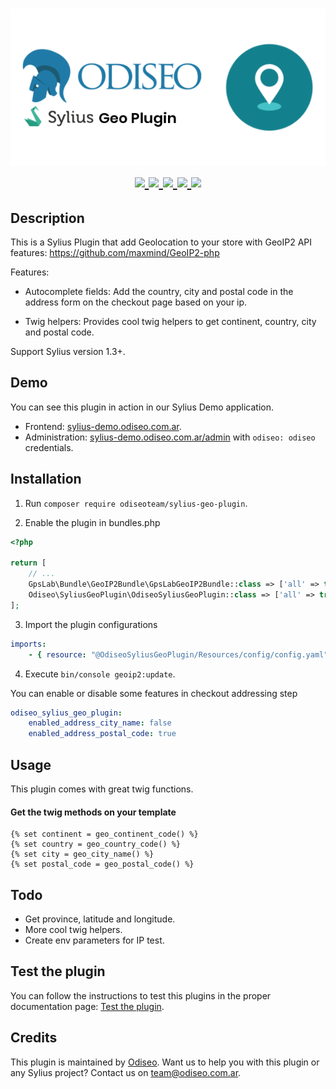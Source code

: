 <h1 align="center">
    <a href="https://odiseo.com.ar/" target="_blank" title="Odiseo">
        <img src="https://github.com/odiseoteam/SyliusGeoPlugin/blob/master/sylius-geo-plugin.png" alt="Sylius Geo Plugin" />
    </a>
    <br />
    <a href="https://packagist.org/packages/odiseoteam/sylius-geo-plugin" title="License" target="_blank">
        <img src="https://img.shields.io/packagist/l/odiseoteam/sylius-geo-plugin.svg" />
    </a>
    <a href="https://packagist.org/packages/odiseoteam/sylius-geo-plugin" title="Version" target="_blank">
        <img src="https://img.shields.io/packagist/v/odiseoteam/sylius-geo-plugin.svg" />
    </a>
    <a href="http://travis-ci.org/odiseoteam/SyliusGeoPlugin" title="Build status" target="_blank">
        <img src="https://img.shields.io/travis/odiseoteam/SyliusGeoPlugin/master.svg" />
    </a>
    <a href="https://scrutinizer-ci.com/g/odiseoteam/SyliusGeoPlugin/" title="Scrutinizer" target="_blank">
        <img src="https://img.shields.io/scrutinizer/g/odiseoteam/SyliusGeoPlugin.svg" />
    </a>
    <a href="https://packagist.org/packages/odiseoteam/sylius-geo-plugin" title="Total Downloads" target="_blank">
        <img src="https://poser.pugx.org/odiseoteam/sylius-geo-plugin/downloads" />
    </a>
</h1>

## Description

This is a Sylius Plugin that add Geolocation to your store with GeoIP2 API features:
<a href="https://github.com/maxmind/GeoIP2-php" target="_blank" title="GeoIP2">https://github.com/maxmind/GeoIP2-php</a>

Features:

* Autocomplete fields: Add the country, city and postal code in the address form on the checkout page based on your ip.

* Twig helpers: Provides cool twig helpers to get continent, country, city and postal code.

Support Sylius version 1.3+.

## Demo

You can see this plugin in action in our Sylius Demo application.

- Frontend: [sylius-demo.odiseo.com.ar](https://sylius-demo.odiseo.com.ar).
- Administration: [sylius-demo.odiseo.com.ar/admin](https://sylius-demo.odiseo.com.ar/admin) with `odiseo: odiseo` credentials.

## Installation

1. Run `composer require odiseoteam/sylius-geo-plugin`.

2. Enable the plugin in bundles.php

```php
<?php

return [
    // ...
    GpsLab\Bundle\GeoIP2Bundle\GpsLabGeoIP2Bundle::class => ['all' => true],
    Odiseo\SyliusGeoPlugin\OdiseoSyliusGeoPlugin::class => ['all' => true],
];
```

3. Import the plugin configurations

```yml
imports:
    - { resource: "@OdiseoSyliusGeoPlugin/Resources/config/config.yaml" }
```

4. Execute `bin/console geoip2:update`.

You can enable or disable some features in checkout addressing step

```yml
odiseo_sylius_geo_plugin:
    enabled_address_city_name: false
    enabled_address_postal_code: true
```

## Usage

This plugin comes with great twig functions.

#### Get the twig methods on your template

```twig
{% set continent = geo_continent_code() %}
{% set country = geo_country_code() %}
{% set city = geo_city_name() %}
{% set postal_code = geo_postal_code() %}
```

## Todo

* Get province, latitude and longitude.
* More cool twig helpers.
* Create env parameters for IP test.

## Test the plugin

You can follow the instructions to test this plugins in the proper documentation page: [Test the plugin](doc/tests.md).

## Credits

This plugin is maintained by <a href="https://odiseo.com.ar">Odiseo</a>. Want us to help you with this plugin or any Sylius project? Contact us on <a href="mailto:team@odiseo.com.ar">team@odiseo.com.ar</a>.
